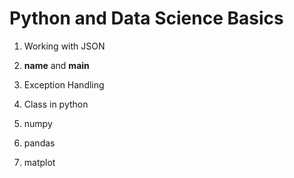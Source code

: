 # Python and Data Science Basics

1. Working with JSON

2. __name__ and __main__

3. Exception Handling

4. Class in python

5. numpy

6. pandas

7. matplot
